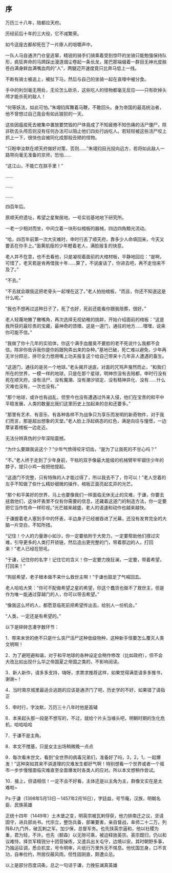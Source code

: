 ## 序
万历三十八年，陪都应天府。

历经前后十年的三大役，它不减繁荣。

如今这座古都却死在了一片瘆人的咀嚼声中。

一队人马自通济门仓皇逃窜，精锐的骑手们骑乘着受到惊吓的坐骑只能勉强保持队形，疯狂奔命的马蹄踩出漫道烟尘卷起一条长龙，尾巴那端缀着一群目无神光皮肤苍白满身鲜血满嘴血肉的“人”，两腿迈开速度竟只比奔马低上一线。

不断有骑士被追上，被扯下马，然后与自己的坐骑一起在哀嚎中被分食。

手中的利剑毫无用处，无论怎么砍杀，这些吃人的怪物都毫无反应——只有砍掉头颅才能杀死的敌人！

“何等妖法，如此可怕。”朱翊钧挥舞着马鞭，不敢回头。身为帝国的最高统治者，他不曾想过自己竟会有如此狼狈的一天。

这些因瘟疫死去被集中置放要焚毁的尸体竟成了不知疲倦不知伤痛的活尸僵尸，除非砍去头颅否则没有任何办法可以阻止他们四处行凶吃人。若轻轻被这些活尸咬上抓上一下，很快也会被同化成那般丑陋的怪物。

“只盼申汝默在顺天府做好对策，否则……”朱翊钧目光投向远方，若将如此敌人一路带向毫无准备的京师，恐怕……

“这江山，不能亡在朕手里！”

……

……

……

四百年后。

原顺天府遗址，希望之星聚居地，一号实验基地地下研究所。

一老一少相对而坐，中间立着一块形似棺板的器械，四边四角黯光流动。

“哈，四百年前第一次大灾难时，申时行丢了顺天府，靠多少人命填回来，今天又要丢在你手上。”面黄肌瘦的少年瞪着老人，满脸报复的快意。

老人并不在意，也不去看他，只是凝视着面前的大棺材板，平静地回应：“是啊，可惜了，老天若是肯再借我十年……算了，不说废话了，你进去吧，再不走怕来不及了。”

“不去。”

“不去就会跟我这把老骨头一起埋在这了。”老人拍拍棺板，“而且，你还不知道这是什么呢。”

“我也不想再过这种日子了，死了也好，死前还能看你跟我陪葬，很好。”

老人轻蔑地撇了撇嘴角，再次选择无视幼稚的挑衅，开始介绍面前的棺板：“这是我所获的最珍贵的宝藏，最神奇的馈赠。这是一道门，通往的地方……嘿嘿，说来你可能不信。”

“我做了你十几年的实验体，你这个满手血腥臭不要脸的老不死说什么我都不会信，除非你告诉我你是你妈跟狗弄出来的杂种。”基地已破，死亡难以避免，少年再无半分顾忌，拼尽全力想用嘴上功夫报复这个给自己带来十几年非人遭遇的畜生。

“这道门，通往的是另一个地球。”老头揭开谜底，对面的咒骂声戛然而止，“和我们所在的世界，一模一样的地球，只是在那个星球，明神宗没有去陪都，申时行没有死在顺天府，没有活尸、没有魔潮、没有潮汐锁定、没有精神异化、没有……什么灾难也没有，一次也没有。”

“那个地球，或许也有战乱，但至今也没有遭遇过外来入侵，他们在宝贵的和平中平稳发展，人类的数量比我们这里历史上加起来的总和还要多。”

“那里有艺术、有音乐、有各种各样不为战争只为享乐而发明的新奇物件，对于我们而言，那是超出想象的天堂。”老人脸上浮起病态的红色，满是向往与憧憬，一边摩挲着棺板一边走近。

无法分辨真伪的少年深陷震撼。

“为什么要跟我说这个？”少年气愤得咬牙切齿，“是为了让我死的不甘心吗？”

“不。”老人终于走到了少年身前，干枯的双手像最大能级的机械臂牢牢锢住少年的脖子，提只小鸡一般把他提起。

“这道门不完整，只有特殊的人才能过得了，所以我去不了，你可以！”老人空着的左手不知做了些什么精妙细微的操作，棺板正面亮起玄异的光芒。

“那个和平美好的世界，马上也要像我们一样面临无休无止的灾难，于谦，你要去拯救他们，这块坏表里不仅有你需要的信息，还藏着这道门的制造方法，你一定要把它当作性命一样珍视。”光芒越来越盛，老人的语速和动作也越来越快。

于谦握着老人塞到手中的怀表，半边身子已经被吞进了光幕，还没有发育完全的大脑一片空白，不知所措。

“记住！个人的力量渺小如沙，你一定要依附于大势力，一定要帮助他们撑过灾难，引导更多的人类打开锁链，然后造出更完整的门，带着那边的人，打回来！”老人已经在怒吼。

“于谦，记住你的名字！记住它的含义！你一定要力挽狂澜，一定要，带着希望，打回来！”

“狗屁希望，老子根本做不来什么救世主啊！”于谦也鼓足了气喊回去。

老人哈哈大笑：“你可不配做希望之星的希望，你这个蠢货也做不了救世主，但是作为唯一能通过穿越门的人，你可以带去希望。”

“像我这么坏的人，都愿意临死前把希望传出去，给别人一份机会。”

“人类，一定还是有希望的。”

以下是碎碎念凑字数环节：

1．带来末世的绝不只是什么丧尸活尸这种低级物种，这种新手怪要怎么覆灭人类文明啊！

2．为了避短避和谐，对于和平地球的各种设定会稍作修改（比如政府），但不会大改比如出现什么华之帝国夏之帝国之类的，不影响阅读。

3．新人新作，请多多支持，嗨呀，求票求推荐这样，如果觉得满意请多多推书，谢谢~！

4．当时南京城里最适合逃跑的应该是通济门了吧，历史学的不好，如果错了请指正

5．申时行，字汝默，万历三十八年时他是首辅

6．本来起头那一段是不想写的，不过，就给个片头当噱头吧，明朝时期的生化危机，哈哈哈哈

7．于谦不是主角。

8．本文不搅基，只是女主出场稍微晚一点点

9．每次看末世文，看到“全世界的病毒兄弟们，准备好了吗，3，2，1，一起爆发！”这种突如其来不讲道理的灾难发生都好气啊！特别想看一个世界或者一个城市一步步慢慢面临灾难直至全面爆发时各类人的应对。所以本文想稍作尝试。

10．接上，但请相信！一定不会不好看，主体还是以主角为主，群像文实在是太难啦~

Ps:于谦（1398年5月13日－1457年2月16日），字廷益，号节庵，汉族，明朝名臣、民族英雄

正统十四年（1449年）土木堡之变，明英宗被瓦剌俘获，他力排南迁之议，坚请固守，进兵部尚书。代宗立，整饬兵备，部署要害，亲自督战，率师二十二万，列阵BJ九门外，破瓦剌之军。加少保，总督军务。也先挟英宗逼和，他以社稷为重，君为轻，不许。也先（额森）以无隙可乘，被迫释放英宗。英宗既归，仍以和议难恃，择京军精锐分十团营操练，又遣兵出关屯守，边境以安。其时朝野多事，乃独运征调，悉合机宜，号令明审，片纸行万里外无不惕息。他忧国忘身，口不言功，自奉俭约，所居仅蔽风雨，但性固刚直，颇遭众忌。

以上是部分百度词条，总之一句话于谦，力挽狂澜真英雄

